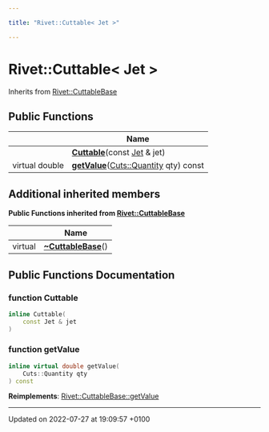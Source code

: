 ```yaml
---

title: "Rivet::Cuttable< Jet >"

---
```


# Rivet::Cuttable< Jet >





Inherits from [Rivet::CuttableBase](http://example.org/classes/classrivet_1_1cuttablebase/)

## Public Functions

|                | Name           |
| -------------- | -------------- |
| | **[Cuttable](http://example.org/classes/classrivet_1_1cuttable_3_01jet_01_4/#function-cuttable)**(const <a href="http://example.org/classes/classrivet_1_1jet/">Jet</a> & jet) |
| virtual double | **[getValue](http://example.org/classes/classrivet_1_1cuttable_3_01jet_01_4/#function-getvalue)**(<a href="http://example.org/namespaces/namespacerivet_1_1cuts/#enum-quantity">Cuts::Quantity</a> qty) const |

## Additional inherited members

**Public Functions inherited from [Rivet::CuttableBase](http://example.org/classes/classrivet_1_1cuttablebase/)**

|                | Name           |
| -------------- | -------------- |
| virtual | **[~CuttableBase](http://example.org/classes/classrivet_1_1cuttablebase/#function-~cuttablebase)**() |


## Public Functions Documentation

### function Cuttable

```cpp
inline Cuttable(
    const Jet & jet
)
```


### function getValue

```cpp
inline virtual double getValue(
    Cuts::Quantity qty
) const
```


**Reimplements**: [Rivet::CuttableBase::getValue](http://example.org/classes/classrivet_1_1cuttablebase/#function-getvalue)


-------------------------------

Updated on 2022-07-27 at 19:09:57 +0100